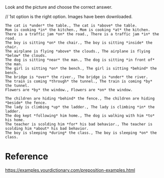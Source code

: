 Look and the picture and choose the correct answer.

// 1st option is the right option. Images have been downloaded.

```
The cat is *under* the table., The cat is *above* the table.
Mom is cooking *in* the kitchen., Mom is cooking *at* the kitchen.
There is a traffic jam *on* the road., There is a traffic jam *in* the road.
The boy is sitting *on* the chair., The boy is sitting *inside* the chair.
The airplane is flying *above* the clouds., The airplane is flying *below* the clouds.
The dog is sitting *near* the man., The dog is sitting *in front of* the man.
The girl is sitting *on* the bench., The girl is sitting *behind* the bench.
The bridge is *over* the river., The bridge is *under* the river.
The train is coming *through* the tunnel., The train is coming *by* the tunnel.
Flowers are *by* the window., Flowers are *on* the window.
```

```
The children are hiding *behind* the fence., The children are hiding *beside* the fence.
The lady is climbing *up* the ladder., The lady is climbing *in* the ladder.
The dog kept *following* him home., The dog is walking with him *to* his home.
The teacher is scolding him *for* his bad behavior., The teacher is scolding him *about* his bad behavior.
The boy is sleeping *during* the class., The boy is sleeping *on* the class.
```

# Reference

https://examples.yourdictionary.com/preposition-examples.html
